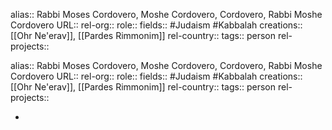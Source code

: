 alias:: Rabbi Moses Cordovero, Moshe Cordovero, Cordovero, Rabbi Moshe Cordovero
URL::
rel-org::
role::
fields:: #Judaism #Kabbalah
creations:: [[Ohr Ne'erav]], [[Pardes Rimmonim]]
rel-country::
tags:: person
rel-projects::

alias:: Rabbi Moses Cordovero, Moshe Cordovero, Cordovero, Rabbi Moshe Cordovero
URL::
rel-org::
role::
fields:: #Judaism #Kabbalah
creations:: [[Ohr Ne'erav]], [[Pardes Rimmonim]]
rel-country::
tags:: person
rel-projects::

-
